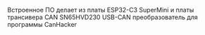 Встроенное ПО делает из платы ESP32-C3 SuperMini и платы трансивера CAN SN65HVD230 USB-CAN преобразователь для программы CanHacker
